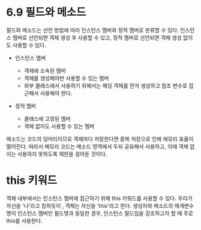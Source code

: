 # 6.9 필드와 메소드

필드와 메소드는 선언 방법에 따라 인스턴스 멤버와 정적 멤버로 분류할 수 있다. 인스턴스 멤버로 선언되면 객체 생성 후 
사용할 수 있고, 정적 멤버로 선언되면 객체 생성 없이도 사용할 수 있다.

- 인스턴스 멤버
  - 객체에 소속된 멤버
  - 객체를 생성해야만 사용할 수 있는 멤버
  - 외부 클래스에서 사용하기 위해서는 해당 객체를 먼저 생성하고 참조 변수로 접근해서 사용해야 한다.

- 정적 멤버
  - 클래스에 고정된 멤버
  - 객체 없이도 사용할 수 있는 멤버 

메소드는 코드의 덩어리이므로 객체마다 저장한다면 중복 저장으로 인해 메모리 효율이 떨어진다.
따라서 메모리 코드는 메소드 영역에서 두되 공유해서 사용하고, 이때 객체 없이는 사용하지 못하도록 제한을 걸어둔 것이다.

# this 키워드
객체 내부에서는 인스턴스 멤버에 접근하기 위해 this 키워드를 사용할 수 있다. 우리가 자신을 '나'라고 칭하듯이
, 객체는 자신을 'this'라고 한다. 생성자와 메소드의 매개변수명이 인스턴스 멤버인 필드명과 동일한 경우,
인스턴스 필드임을 강조하고자 할 때 주로 this를 사용한다. 